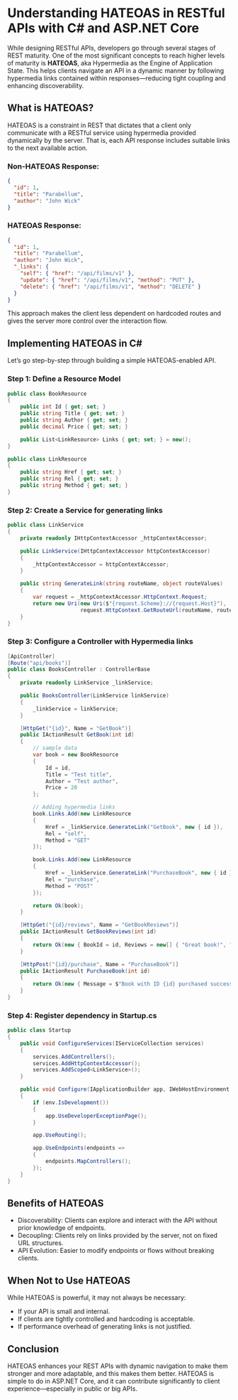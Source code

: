 # Understanding HATEOAS in RESTful APIs with C# and ASP.NET Core
While designing RESTful APIs, developers go through several stages of REST maturity. One of the most significant concepts to reach higher levels of maturity is **HATEOAS**, aka Hypermedia as the Engine of Application State. This helps clients navigate an API in a dynamic manner by following hypermedia links contained within responses—reducing tight coupling and enhancing discoverability.

## What is HATEOAS?
HATEOAS is a constraint in REST that dictates that a client only communicate with a RESTful service using hypermedia provided dynamically by the server. That is, each API response includes suitable links to the next available action.

### Non-HATEOAS Response:
```json
{
  "id": 1,
  "title": "Parabellum",
  "author": "John Wick"
}
```

### HATEOAS Response:
```json
{
  "id": 1,
  "title": "Parabellum",
  "author": "John Wick",
  "_links": {
    "self": { "href": "/api/films/v1" },
    "update": { "href": "/api/films/v1", "method": "PUT" },
    "delete": { "href": "/api/films/v1", "method": "DELETE" }
  }
}
```

This approach makes the client less dependent on hardcoded routes and gives the server more control over the interaction flow.

## Implementing HATEOAS in C#
Let’s go step-by-step through building a simple HATEOAS-enabled API.

### Step 1: Define a Resource Model
```csharp
public class BookResource
{
    public int Id { get; set; }
    public string Title { get; set; }
    public string Author { get; set; }
    public decimal Price { get; set; }

    public List<LinkResource> Links { get; set; } = new();
}

public class LinkResource
{
    public string Href { get; set; }
    public string Rel { get; set; }
    public string Method { get; set; }
}
```

### Step 2: Create a Service for generating links
```csharp
public class LinkService
{
    private readonly IHttpContextAccessor _httpContextAccessor;

    public LinkService(IHttpContextAccessor httpContextAccessor)
    {
        _httpContextAccessor = httpContextAccessor;
    }

    public string GenerateLink(string routeName, object routeValues)
    {
        var request = _httpContextAccessor.HttpContext.Request;
        return new Uri(new Uri($"{request.Scheme}://{request.Host}"), 
                       request.HttpContext.GetRouteUrl(routeName, routeValues)).ToString();
    }
}
```

### Step 3: Configure a Controller with Hypermedia links
```csharp
[ApiController]
[Route("api/books")]
public class BooksController : ControllerBase
{
    private readonly LinkService _linkService;

    public BooksController(LinkService linkService)
    {
        _linkService = linkService;
    }

    [HttpGet("{id}", Name = "GetBook")]
    public IActionResult GetBook(int id)
    {
        // sample data
        var book = new BookResource
        {
            Id = id,
            Title = "Test title",
            Author = "Test author",
            Price = 20
        };

        // Adding hypermedia links
        book.Links.Add(new LinkResource
        {
            Href = _linkService.GenerateLink("GetBook", new { id }),
            Rel = "self",
            Method = "GET"
        });

        book.Links.Add(new LinkResource
        {
            Href = _linkService.GenerateLink("PurchaseBook", new { id }),
            Rel = "purchase",
            Method = "POST"
        });

        return Ok(book);
    }

    [HttpGet("{id}/reviews", Name = "GetBookReviews")]
    public IActionResult GetBookReviews(int id)
    {
        return Ok(new { BookId = id, Reviews = new[] { "Great book!", "Very informative." } });
    }

    [HttpPost("{id}/purchase", Name = "PurchaseBook")]
    public IActionResult PurchaseBook(int id)
    {
        return Ok(new { Message = $"Book with ID {id} purchased successfully!" });
    }
}
```

### Step 4: Register dependency in Startup.cs
```csharp
public class Startup
{
    public void ConfigureServices(IServiceCollection services)
    {
        services.AddControllers();
        services.AddHttpContextAccessor();
        services.AddScoped<LinkService>();
    }

    public void Configure(IApplicationBuilder app, IWebHostEnvironment env)
    {
        if (env.IsDevelopment())
        {
            app.UseDeveloperExceptionPage();
        }

        app.UseRouting();

        app.UseEndpoints(endpoints =>
        {
            endpoints.MapControllers();
        });
    }
}
```

## Benefits of HATEOAS
- Discoverability: Clients can explore and interact with the API without prior knowledge of endpoints.
- Decoupling: Clients rely on links provided by the server, not on fixed URL structures.
- API Evolution: Easier to modify endpoints or flows without breaking clients.

## When Not to Use HATEOAS
While HATEOAS is powerful, it may not always be necessary:
- If your API is small and internal.
- If clients are tightly controlled and hardcoding is acceptable.
- If performance overhead of generating links is not justified.

## Conclusion
HATEOAS enhances your REST APIs with dynamic navigation to make them stronger and more adaptable, and this makes them better. 
HATEOAS is simple to do in ASP.NET Core, and it can contribute significantly to client experience—especially in public or big APIs.
